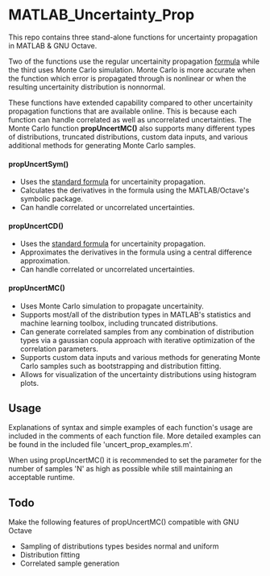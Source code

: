 # MATLAB_Uncertainty_Prop
This repo contains three stand-alone functions for uncertainty propagation in MATLAB & GNU Octave. 

Two of the functions use the regular uncertainity propagation [formula](https://en.wikipedia.org/wiki/Propagation_of_uncertainty#Non-linear_combinations) while the
third uses Monte Carlo simulation. Monte Carlo is more accurate when the function which error is propagated through is nonlinear or when the resulting uncertainity distribution is nonnormal.

These functions have extended capability compared to other uncertainity propagation functions that are available online. This is because each function can handle correlated as well as uncorrelated uncertainties. The Monte Carlo function **propUncertMC()** also supports many different types of distributions, truncated distributions, custom data inputs, and various additional methods for generating Monte Carlo samples.

#### propUncertSym()
* Uses the [standard formula](https://en.wikipedia.org/wiki/Propagation_of_uncertainty#Non-linear_combinations) for uncertainity propagation.
* Calculates the derivatives in the formula using the MATLAB/Octave's symbolic package.
* Can handle correlated or uncorrelated uncertainties.

#### propUncertCD()
* Uses the [standard formula](https://en.wikipedia.org/wiki/Propagation_of_uncertainty#Non-linear_combinations) for uncertainity propagation.
* Approximates the derivatives in the formula using a central difference approximation.
* Can handle correlated or uncorrelated uncertainties.

#### propUncertMC()
* Uses Monte Carlo simulation to propagate uncertainity.
* Supports most/all of the distribution types in MATLAB's statistics and machine learning toolbox, including truncated distributions.
* Can generate correlated samples from any combination of distribution types via a gaussian copula approach with iterative optimization of the correlation parameters.
* Supports custom data inputs and various methods for generating Monte Carlo samples such as bootstrapping and distribution fitting.
* Allows for visualization of the uncertainty distributions using histogram plots.

## Usage 
Explanations of syntax and simple examples of each function's usage are included in the comments of each function file. More detailed examples can be found in the included file 'uncert_prop_examples.m'.

When using propUncertMC() it is recommended to set the parameter for the number of samples 'N' as high as possible while still maintaining an acceptable runtime.

## Todo
Make the following features of propUncertMC() compatible with GNU Octave
* Sampling of distributions types besides normal and uniform
* Distribution fitting 
* Correlated sample generation 
